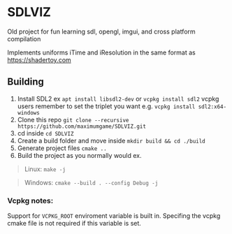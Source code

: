 # SDLVIZ
Old project for fun learning sdl, opengl, imgui, and cross platform compilation

Implements uniforms iTime and iResolution in the same format as https://shadertoy.com

## Building 
1. Install SDL2 ex ``apt install libsdl2-dev`` or ``vcpkg install sdl2`` vcpkg users remember to set the triplet you want e.g. ``vcpkg install sdl2:x64-windows``
2. Clone this repo ``git clone --recursive https://github.com/maximumgame/SDLVIZ.git``
3. cd inside ``cd SDLVIZ``
4. Create a build folder and move inside ``mkdir build && cd ./build``
5. Generate project files ``cmake ..``
6. Build the project as you normally would ex.
> Linux: ``make -j``

> Windows: ``cmake --build . --config Debug -j``

### Vcpkg notes:
Support for ``VCPKG_ROOT`` enviroment variable is built in. Specifing the vcpkg cmake file is not required if this variable is set.

